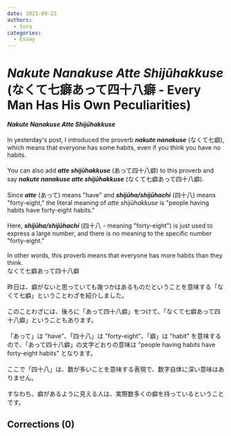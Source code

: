 ```yaml
---
date: 2021-09-23
authors:
  - toru
categories:
  - Essay
---
```


<h1 id="subject_show"><strong><em>Nakute Nanakuse Atte Shijūhakkuse</strong></em> (なくて七癖あって四十八癖 - Every Man Has His Own Peculiarities)</h1>
<div class="date" hidden>Sep 23, 2021 14:10</div>
<div id="post"><div id="body_show_ori">
<strong><em>Nakute Nanakuse Atte Shijūhakkuse</strong></em><br/><br/>In yesterday's post, I introduced the proverb <strong><em>nakute nanakuse</em></strong> (なくて七癖), which means that everyone has some habits, even if you think you have no habits.<br/><br/>You can also add <strong><em>atte shijūhakkuse</em></strong> (あって四十八癖) to this proverb and say <strong><em>nakute nanakuse atte shijūhakkuse</em></strong> (なくて七癖あって四十八癖).<br/><br/>Since <strong><em>atte</em></strong> (あって) means "have" and <strong><em>shijūha/shijūhachi</em></strong> (四十八) means "forty-eight," the literal meaning of <em>atte shijūhakkuse</em> is "people having habits have forty-eight habits."<br/><br/>Here, <strong><em>shijūha/shijūhachi</em></strong> (四十八 - meaning "forty-eight") is just used to express a large number, and there is no meaning to the specific number "forty-eight."<br/><br/>In other words, this proverb means that everyone has more habits than they think.
</div></div>

<!-- more -->

<div id="post_ja"><div id="body_show_mo">
なくて七癖あって四十八癖<br/><br/>昨日は、癖がないと思っていても幾つかはあるものだということを意味する「なくて七癖」ということわざを紹介しました。<br/><br/>このことわざには、後ろに「あって四十八癖」をつけて、「なくて七癖あって四十八癖」ということもあります。<br/><br/>「あって」は "have"、「四十八」は "forty-eight"、「癖」は "habit" を意味するので、「あって四十八癖」の文字どおりの意味は "people having habits have forty-eight habits" となります。<br/><br/>ここで「四十八」は、数が多いことを意味する表現で、数字自体に深い意味はありません。<br/><br/>すなわち、癖があるように見える人は、実際数多くの癖を持っているということです。
</div></div>

## Corrections (0)

